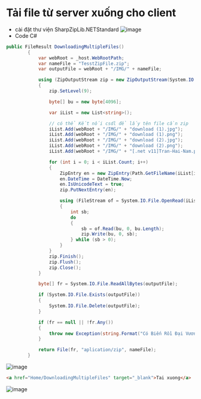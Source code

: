 # Tải file từ server xuống cho client

- cài đặt thư viện SharpZipLib.NETStandard
  ![image](https://user-images.githubusercontent.com/63473793/89181316-a57a1c80-d5bd-11ea-9e6c-f411cb3e583d.png)
- Code C#

```c#
public FileResult DownloadingMultipleFiles()
        {
            var webRoot = _host.WebRootPath;
            var nameFile = "TesstZipFile.zip";
            var outputFile = webRoot + "/IMG/" + nameFile;

            using (ZipOutputStream zip = new ZipOutputStream(System.IO.File.Create(outputFile)))
            {
                zip.SetLevel(9);

                byte[] bu = new byte[4096];

                var iList = new List<string>();

                // có thể Kết nối csdl để lấy tên file cần zip
                iList.Add(webRoot + "/IMG/" + "download (1).jpg");
                iList.Add(webRoot + "/IMG/" + "download (1).png");
                iList.Add(webRoot + "/IMG/" + "download (2).jpg");
                iList.Add(webRoot + "/IMG/" + "download (2).png");
                iList.Add(webRoot + "/IMG/" + "[.net v11]Tran-Hai-Nam.pdf");

                for (int i = 0; i < iList.Count; i++)
                {
                    ZipEntry en = new ZipEntry(Path.GetFileName(iList[i]));
                    en.DateTime = DateTime.Now;
                    en.IsUnicodeText = true;
                    zip.PutNextEntry(en);

                    using (FileStream of = System.IO.File.OpenRead(iList[i]))
                    {
                        int sb;
                        do
                        {
                            sb = of.Read(bu, 0, bu.Length);
                            zip.Write(bu, 0, sb);
                        } while (sb > 0);
                    }
                }
                zip.Finish();
                zip.Flush();
                zip.Close();
            }

            byte[] fr = System.IO.File.ReadAllBytes(outputFile);

            if (System.IO.File.Exists(outputFile))
            {
                System.IO.File.Delete(outputFile);
            }

            if (fr == null || !fr.Any())
            {
                throw new Exception(string.Format("Có Biến Rồi Đại Vương"));
            }

            return File(fr, "aplication/zip", nameFile);
        }
```

![image](https://user-images.githubusercontent.com/63473793/89181357-bdea3700-d5bd-11ea-8ac1-233788f139b3.png)

```html
<a href="Home/DownloadingMultipleFiles" target="_blank">Tai xuong</a>
```

![image](https://user-images.githubusercontent.com/63473793/89181673-66989680-d5be-11ea-8279-63bba3462640.png)
